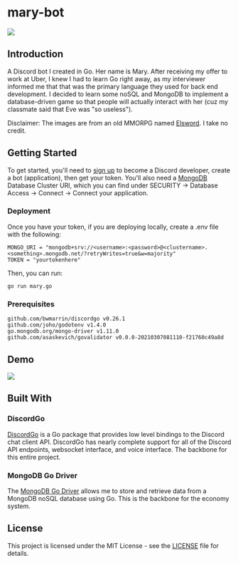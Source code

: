 # mary-bot
<img src="https://i.ytimg.com/vi/9S831972rjA/maxresdefault.jpg">

## Introduction
A Discord bot I created in Go. Her name is Mary. After receiving my offer to work at Uber, I knew I had to learn Go right away, as my interviewer informed me that that was the primary language they used for back end development. I decided to learn some noSQL and MongoDB to implement a database-driven game so that people will actually interact with her (cuz my classmate said that Eve was "so useless"). 

Disclaimer: The images are from an old MMORPG named <a href="https://elsword.koggames.com/">Elsword</a>. I take no credit.

## Getting Started
To get started, you'll need to <a href="https://discord.com/developers/docs/intro">sign up</a> to become a Discord developer, create a bot (application), then get your token. You'll also need a <a href="https://www.mongodb.com/cloud">MongoDB</a> Database Cluster URI, which you can find under SECURITY -> Database Access -> Connect -> Connect your application.

### Deployment
Once you have your token, if you are deploying locally, create a .env file with the following:
```
MONGO_URI = "mongodb+srv://<username>:<password>@<clustername>.<something>.mongodb.net/?retryWrites=true&w=majority"
TOKEN = "yourtokenhere"
```

Then, you can run:
```
go run mary.go
```

### Prerequisites
```
github.com/bwmarrin/discordgo v0.26.1
github.com/joho/godotenv v1.4.0
go.mongodb.org/mongo-driver v1.11.0
github.com/asaskevich/govalidator v0.0.0-20210307081110-f21760c49a8d
```

## Demo
<img src="https://github.com/Chubbyman2/mary-bot/blob/main/docs/demo-1.PNG">

## Built With
### DiscordGo
<a href="https://github.com/bwmarrin/discordgo">DiscordGo</a> is a Go package that provides low level bindings to the Discord chat client API. DiscordGo has nearly complete support for all of the Discord API endpoints, websocket interface, and voice interface. The backbone for this entire project.

### MongoDB Go Driver
The <a href="https://github.com/mongodb/mongo-go-driver">MongoDB Go Driver</a> allows me to store and retrieve data from a MongoDB noSQL database using Go. This is the backbone for the economy system.

## License
This project is licensed under the MIT License - see the <a href="https://github.com/Chubbyman2/mary-bot/blob/main/LICENSE">LICENSE</a> file for details.
